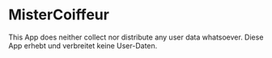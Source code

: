 # MisterCoiffeur

This App does neither collect nor distribute any user data whatsoever.
Diese App erhebt und verbreitet keine User-Daten. 
